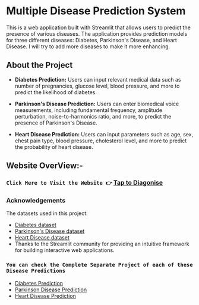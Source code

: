 # Multiple Disease Prediction System

This is a web application built with Streamlit that allows users to predict the presence of various diseases. The application provides prediction models for three different diseases: Diabetes, Parkinson's Disease, and Heart Disease. I will try to add more diseases to make it more enhancing.

## About the Project

- **Diabetes Prediction:** Users can input relevant medical data such as number of pregnancies, glucose level, blood pressure, and more to predict the likelihood of diabetes.

- **Parkinson's Disease Prediction:** Users can enter biomedical voice measurements, including fundamental frequency, amplitude perturbation, noise-to-harmonics ratio, and more, to predict the presence of Parkinson's Disease.

- **Heart Disease Prediction:** Users can input parameters such as age, sex, chest pain type, blood pressure, cholesterol level, and more to predict the probability of heart disease.

## Website OverView:-

### ```Click Here to Visit the Website 👉``` [Tap to Diagonise](https://dhrupad17-multiple-disease-prediction-system-app-1nsi5k.streamlit.app/)

### Acknowledgements

The datasets used in this project:

- [Diabetes dataset](https://github.com/dhrupad17/Diabetes-Prediction/blob/main/diabetes.csv)
- [Parkinson's Disease dataset](https://github.com/dhrupad17/Parkinsons-Disease-Detector/blob/main/Parkinsson%20disease.csv)
- [Heart Disease dataset]()
- Thanks to the Streamlit community for providing an intuitive framework for building interactive web applications.

### ``You can check the Complete Separate Project of each of these Disease Predictions``

- [Diabetes Prediction](https://github.com/dhrupad17/Diabetes-Prediction)
- [Parkinson Disease Prediction](https://github.com/dhrupad17/Parkinsons-Disease-Detector)
- [Heart Disease Prediction](https://github.com/dhrupad17/Heart-Disease-Prediction)

